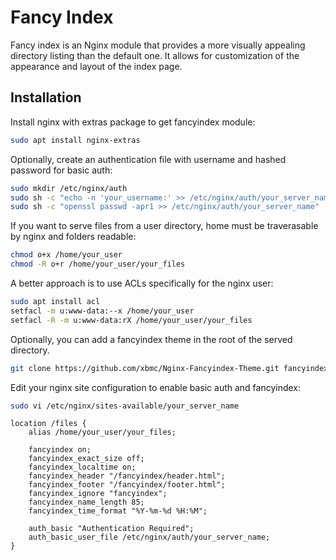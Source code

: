 # Fancy Index

Fancy index is an Nginx module that provides a more visually appealing directory
listing than the default one. It allows for customization of the appearance and
layout of the index page.

## Installation

Install nginx with extras package to get fancyindex module:

```bash
sudo apt install nginx-extras
```

Optionally, create an authentication file with username and hashed password for
basic auth:

```bash
sudo mkdir /etc/nginx/auth
sudo sh -c "echo -n 'your_username:' >> /etc/nginx/auth/your_server_name"
sudo sh -c "openssl passwd -apr1 >> /etc/nginx/auth/your_server_name"
```

If you want to serve files from a user directory, home must be traverasable by
nginx and folders readable:

```bash
chmod o+x /home/your_user
chmod -R o+r /home/your_user/your_files
```

A better approach is to use ACLs specifically for the nginx user:

```bash
sudo apt install acl
setfacl -m u:www-data:--x /home/your_user
setfacl -R -m u:www-data:rX /home/your_user/your_files
```

Optionally, you can add a fancyindex theme in the root of the served directory.

```bash
git clone https://github.com/xbmc/Nginx-Fancyindex-Theme.git fancyindex
```

Edit your nginx site configuration to enable basic auth and fancyindex:

```bash
sudo vi /etc/nginx/sites-available/your_server_name
```
```nginx
location /files {
    alias /home/your_user/your_files;

    fancyindex on;
    fancyindex_exact_size off;
    fancyindex_localtime on;
    fancyindex_header "/fancyindex/header.html";
    fancyindex_footer "/fancyindex/footer.html";
    fancyindex_ignore "fancyindex";
    fancyindex_name_length 85;
    fancyindex_time_format "%Y-%m-%d %H:%M";

    auth_basic "Authentication Required";
    auth_basic_user_file /etc/nginx/auth/your_server_name;
}
```
